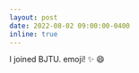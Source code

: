```yaml
---
layout: post
date: 2022-08-02 09:00:00-0400
inline: true
---
```


I joined BJTU. emoji! :sparkles: :smile:
